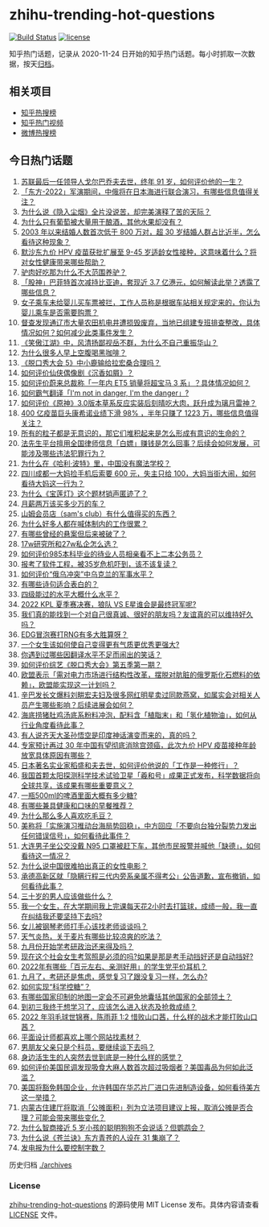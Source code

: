 # zhihu-trending-hot-questions

[![Build Status](https://github.com/justjavac/zhihu-trending-hot-questions/workflows/ci/badge.svg?branch=master)](https://github.com/justjavac/zhihu-trending-hot-questions/actions)
[![license](https://img.shields.io/github/license/justjavac/zhihu-trending-hot-questions)](https://github.com/justjavac/zhihu-trending-hot-questions/blob/master/LICENSE)

知乎热门话题，记录从 2020-11-24 日开始的知乎热门话题。每小时抓取一次数据，按天[归档](./archives)。

## 相关项目

- [知乎热搜榜](https://github.com/justjavac/zhihu-trending-top-search)
- [知乎热门视频](https://github.com/justjavac/zhihu-trending-hot-video)
- [微博热搜榜](https://github.com/justjavac/weibo-trending-hot-search)

## 今日热门话题

<!-- BEGIN -->
<!-- 最后更新时间 Wed Aug 31 2022 08:42:07 GMT+0800 (China Standard Time) -->

1. [苏联最后一任领导人戈尔巴乔夫去世，终年 91 岁，如何评价他的一生？](https://www.zhihu.com/question/550888250)
1. [「东方-2022」军演期间，中俄将在日本海进行联合演习，有哪些信息值得关注？](https://www.zhihu.com/question/550831424)
1. [为什么说《隐入尘烟》全片没说苦，却完美演释了苦的天际？](https://www.zhihu.com/question/550327138)
1. [为什么只有葡萄被大量用于酿酒，其他水果却没有？](https://www.zhihu.com/question/548336507)
1. [2003 年以来结婚人数首次低于 800 万对，超 30 岁结婚人群占比近半，怎么看待这种现象？](https://www.zhihu.com/question/550787576)
1. [默沙东九价 HPV 疫苗获批扩展至 9-45 岁适龄女性接种，这意味着什么？将对女性健康带来哪些帮助？](https://www.zhihu.com/question/550836257)
1. [驴肉好吃那为什么不大范围养驴？](https://www.zhihu.com/question/28933532)
1. [「股神」巴菲特首次减持比亚迪，套现近 3.7 亿港元，如何解读此举？透露了哪些信息？](https://www.zhihu.com/question/550808845)
1. [女子乘车未给婴儿买车票被拦，工作人员称是根据车站相关规定来的，你认为婴儿乘车是否需要购票？](https://www.zhihu.com/question/550788872)
1. [督查发现通辽市大量农田机电井遭损毁废弃，当地已组建专班排查整改，具体情况如何？如何减少此类事件发生？](https://www.zhihu.com/question/550796183)
1. [《笑傲江湖》中，风清扬鄙视岳不群，为什么不自己重振华山？](https://www.zhihu.com/question/542185229)
1. [为什么很多人早上空腹喝黑咖啡？](https://www.zhihu.com/question/546349973)
1. [《脱口秀大会 5》中小鹿输给拉宏桑合理吗？](https://www.zhihu.com/question/550839658)
1. [如何评价仙侠偶像剧《沉香如屑》？](https://www.zhihu.com/question/544381069)
1. [如何评价蔚来总裁称「一年内 ET5 销量将超宝马 3 系」？具体情况如何？](https://www.zhihu.com/question/550100214)
1. [如何霸气翻译「I'm not in danger, I'm the danger」?](https://www.zhihu.com/question/546492138)
1. [如何评价《原神》3.0版本草系反应实装后刻晴吃大肉，跃升成为璃月雷神？](https://www.zhihu.com/question/550015525)
1. [400 亿疫苗巨头康希诺业绩下滑 98% ，半年只赚了 1223 万，哪些信息值得关注？](https://www.zhihu.com/question/550707585)
1. [所有的粒子都是无意识的，那它们堆积起来是怎么形成有意识的生命的？](https://www.zhihu.com/question/496339487)
1. [法先生平台擅用全国律师信息「白嫖」赚钱是怎么回事？后续会如何发展，可能涉及哪些违法犯罪行为？](https://www.zhihu.com/question/550781970)
1. [为什么在《哈利·波特》里，中国没有魔法学校？](https://www.zhihu.com/question/302960008)
1. [四川成都一大妈捡手机后索要 600 元，失主只给 100，大妈当街大闹，如何看待大妈这一行为？](https://www.zhihu.com/question/550554409)
1. [为什么《宝莲灯》这个题材销声匿迹了？](https://www.zhihu.com/question/549542733)
1. [月薪两万该买多少万的车？](https://www.zhihu.com/question/550445706)
1. [山姆会员店（sam's club）有什么值得买的东西？](https://www.zhihu.com/question/58897556)
1. [为什么好多人都在喊体制内的工作很累？](https://www.zhihu.com/question/546321345)
1. [有哪些曾经的悬案但后来被破了？](https://www.zhihu.com/question/268938242)
1. [17w研究所和27w私企怎么选？](https://www.zhihu.com/question/549450754)
1. [如何评价985本科毕业的待业人员相亲看不上二本公务员？](https://www.zhihu.com/question/550440013)
1. [报考了软件工程，被35岁危机吓到，该不该复读？](https://www.zhihu.com/question/546236863)
1. [如何评价“俄乌冲突”中乌克兰的军事水平？](https://www.zhihu.com/question/535144540)
1. [有哪些诗句适合表白的？](https://www.zhihu.com/question/380029633)
1. [四级能过的水平大概什么水平？](https://www.zhihu.com/question/305751073)
1. [2022 KPL 夏季赛决赛，狼队 VS E星谁会是最终冠军呢?](https://www.zhihu.com/question/550306044)
1. [我们真的能找到一个对自己很真诚、很好的朋友吗？友谊真的可以维持好久吗？](https://www.zhihu.com/question/550779462)
1. [EDG冒泡赛打RNG有多大胜算呀？](https://www.zhihu.com/question/550654331)
1. [一个女生该如何使自己变得更有气质更优秀更强大?](https://www.zhihu.com/question/29124735)
1. [你遇到过哪些因翻译水平不足而闹出的笑话？](https://www.zhihu.com/question/547547857)
1. [如何评价综艺《脱口秀大会》第五季第一期？](https://www.zhihu.com/question/550825613)
1. [欧盟表示「需对电力市场进行结构性改革，摆脱对肮脏的俄罗斯化石燃料的依赖」，欧盟能实现这一计划吗？](https://www.zhihu.com/question/550840160)
1. [辛巴发长文爆料刘畊宏夫妇及很多网红明星卖过同款燕窝，如属实会对相关人员产生哪些影响？后续进展会如何？](https://www.zhihu.com/question/550848221)
1. [海底捞猪肚鸡汤底系粉料冲泡，配料含「植脂末」和「氢化植物油」，如何从行业角度看待此事？](https://www.zhihu.com/question/550814378)
1. [有人说齐天大圣孙悟空是印度神话演变而来的，真的吗？](https://www.zhihu.com/question/532099671)
1. [专家预计再过 30 年中国有望彻底消除宫颈癌，此次九价 HPV 疫苗接种年龄放宽具体原因有哪些？](https://www.zhihu.com/question/550849802)
1. [日本著名实业家稻盛和夫去世，如何评价他说的「工作是一种修行」？](https://www.zhihu.com/question/550797335)
1. [我国首颗太阳探测科学技术试验卫星「羲和号」成果正式发布，科学数据将向全球共享，该成果有哪些重要意义？](https://www.zhihu.com/question/550791206)
1. [一瓶500ml的啤酒里面大概有多少糖?](https://www.zhihu.com/question/536063717)
1. [有哪些兼具健康和口味的早餐推荐？](https://www.zhihu.com/question/548792523)
1. [为什么那么多人喜欢吃毛豆？](https://www.zhihu.com/question/322687299)
1. [美称将「实施演习推动台海局势回稳」，中方回应「不要向台独分裂势力发出任何错误信号」，如何看待此事件？](https://www.zhihu.com/question/550797706)
1. [大连男子坐公交没戴 N95 口罩被赶下车，其他市民报警并喊他「缺德」，如何看待这一情况？](https://www.zhihu.com/question/550755185)
1. [为什么说中国很难拍出真正的女性电影？](https://www.zhihu.com/question/550146028)
1. [承德高新区就「隐瞒行程三代内旁系亲属不得考公」公告道歉，宣布撤销，如何看待此事？](https://www.zhihu.com/question/550766675)
1. [三十岁的男人应该做些什么？](https://www.zhihu.com/question/41151221)
1. [我一个女生，在大学期间我上完课每天花2小时去打篮球，成绩一般，我一直在纠结我还要坚持下去吗?](https://www.zhihu.com/question/550097204)
1. [女儿被钢琴老师打手心该找老师谈谈吗？](https://www.zhihu.com/question/549160554)
1. [天气炎热，关于麦片有哪些比较凉爽的吃法？](https://www.zhihu.com/question/548793934)
1. [九月份开始学考研政治还来得及吗？](https://www.zhihu.com/question/541438494)
1. [现在这个社会女生考驾照是必须的吗?如果是那是考手动挡好还是自动挡好?](https://www.zhihu.com/question/550341114)
1. [2022年有哪些「百元左右、亲测好用」的学生党平价耳机？](https://www.zhihu.com/question/548681636)
1. [九月了，考研还是焦虑，感觉复习了跟没复习一样，怎么办?](https://www.zhihu.com/question/547872406)
1. [如何实现“科学控糖”？](https://www.zhihu.com/question/548792394)
1. [有哪些国家印制的地图一定会不可避免地囊括其他国家的全部领土？](https://www.zhihu.com/question/32269309)
1. [到初三我终于想学习了，应该怎么进入状态及抢救成绩？](https://www.zhihu.com/question/550755149)
1. [2022 年羽毛球世锦赛，陈雨菲 1:2 惜败山口茜，什么样的战术才能打败山口茜？](https://www.zhihu.com/question/550428936)
1. [平面设计师都喜欢上哪个网站找素材？](https://www.zhihu.com/question/21398405)
1. [男朋友父亲只是个科员，要继续谈下去吗？](https://www.zhihu.com/question/546719500)
1. [身边活生生的人突然去世到底是一种什么样的感觉？](https://www.zhihu.com/question/357737035)
1. [如何评价美国民调发现吸食大麻人数首次超过吸烟者？美国毒品为何如此泛滥？](https://www.zhihu.com/question/550565954)
1. [美国将豁免韩国企业，允许韩国在华芯片厂进口先进制造设备，如何看待美方这一举措？](https://www.zhihu.com/question/550618377)
1. [内蒙古住建厅将取消「公摊面积」列为立法项目建议上报，取消公摊是否合理？可能会带来哪些变化？](https://www.zhihu.com/question/550691666)
1. [为什么智商接近 5 岁小孩的聪明狗狗不会说话？但鹦鹉会？](https://www.zhihu.com/question/550007751)
1. [为什么说《苍兰诀》东方青苍的人设在 31 集崩了？](https://www.zhihu.com/question/550388773)
1. [发电报为什么要控制字数？](https://www.zhihu.com/question/457850685)

<!-- END -->

历史归档 [./archives](./archives)

### License

[zhihu-trending-hot-questions](https://github.com/justjavac/zhihu-trending-hot-questions)
的源码使用 MIT License 发布。具体内容请查看 [LICENSE](./LICENSE) 文件。
